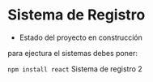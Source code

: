 <h1> Sistema de Registro</h1>

- Estado del proyecto en construcción 

para ejectura el sistemas debes poner:

```npm install react```
Sistema de registro 2
